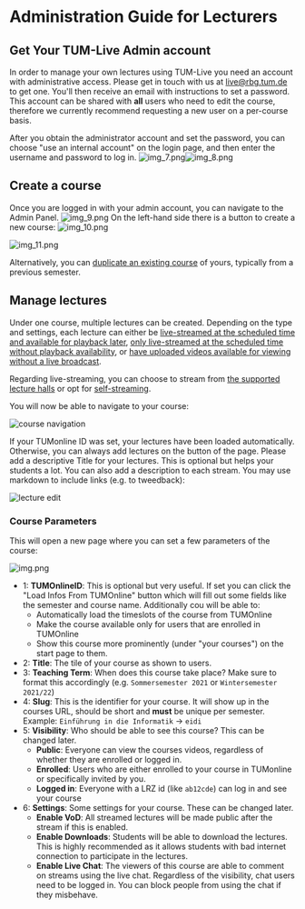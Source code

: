 # Administration Guide for Lecturers

## Get Your TUM-Live Admin account

In order to manage your own lectures using TUM-Live you need an account with 
administrative access. Please get in touch with us at [live@rbg.tum.de](mailto:live@rbg.tum.de?subject=Requesting%20an%20Admin%20Account) to get one.
You'll then receive an email with instructions to set a password.
This account can be shared with **all** users who need to edit the course, therefore
we currently recommend requesting a new user on a per-course basis.

After you obtain the administrator account and set the password,
you can choose "use an internal account" on the login page, and then enter the username and password to log in.
![img_7.png](img_7.png)![img_8.png](img_8.png)

## Create a course
Once you are logged in with your admin account, you can navigate to the Admin Panel.
![img_9.png](img_9.png)
On the left-hand side there is a button to create a new course:
![img_10.png](img_10.png)

![img_11.png](img_11.png)

Alternatively, you can [duplicate an existing course](...) of yours, typically from a previous semester.

## Manage lectures

Under one course, multiple lectures can be created.
Depending on the type and settings, each lecture can either be
[live-streamed at the scheduled time and available for playback later](...),
[only live-streamed at the scheduled time without playback availability](...),
or [have uploaded videos available for viewing without a live broadcast](...).

Regarding live-streaming, you can choose to stream from [the supported lecture halls](...) or opt for [self-streaming](...).

You will now be able to navigate to your course:

![course navigation](course-nav.png)

If your TUMonline ID was set, your lectures have been loaded automatically. Otherwise, you can always add lectures on the button of the page.
Please add a descriptive Title for your lectures. This is optional but helps your students a lot.
You can also add a description to each stream. You may use markdown to include links (e.g. to tweedback):

![lecture edit](lecture-edit.png)

### Course Parameters

This will open a new page where you can set a few parameters of the course:

![img.png](new-course-prompt.png)

- 1: **TUMOnlineID**: This is optional but very useful. If set you can click the "Load Infos From TUMOnline" button which will fill out some fields like the semester and course name. Additionally cou will be able to:
    - Automatically load the timeslots of the course from TUMOnline
    - Make the course available only for users that are enrolled in TUMOnline
    - Show this course more prominently (under "your courses") on the start page to them.
- 2: **Title**: The tile of your course as shown to users.
- 3: **Teaching Term**: When does this course take place? Make sure to format this accordingly (e.g. `Sommersemester 2021` or `Wintersemester 2021/22`)
- 4: **Slug**: This is the identifier for your course. It will show up in the courses URL, should be short and **must** be unique per semester. Example: `Einführung in die Informatik` -> `eidi`
- 5: **Visibility**: Who should be able to see this course? This can be changed later.
  - **Public**: Everyone can view the courses videos, regardless of whether they are enrolled or logged in.
  - **Enrolled**: Users who are either enrolled to your course in TUMonline or specifically invited by you.
  - **Logged in**: Everyone with a LRZ id (like `ab12cde`) can log in and see your course
- 6: **Settings**: Some settings for your course. These can be changed later.
  - **Enable VoD**: All streamed lectures will be made public after the stream if this is enabled.
  - **Enable Downloads**: Students will be able to download the lectures. This is highly recommended as it allows students with bad internet connection to participate in the lectures.
  - **Enable Live Chat**: The viewers of this course are able to comment on streams using the live chat. Regardless of the visibility, chat users need to be logged in. You can block people from using the chat if they misbehave.
